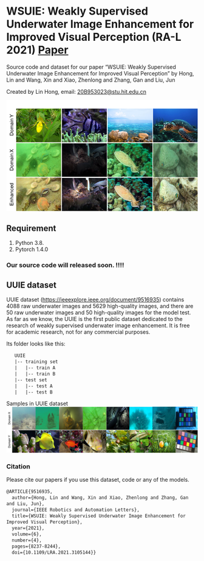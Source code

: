 # WSUIE: Weakly Supervised Underwater Image Enhancement for Improved Visual Perception (RA-L 2021) [Paper](https://ieeexplore.ieee.org/document/9516935) 
Source code and dataset for our paper “WSUIE: Weakly Supervised Underwater Image Enhancement for Improved Visual Perception” by Hong, Lin and Wang, Xin and Xiao, Zhenlong and Zhang, Gan and Liu, Jun

Created by Lin Hong, email: 20B953023@stu.hit.edu.cn

![](Introduction.png)

## Requirement
1. Python 3.8.
1. Pytorch 1.4.0


### Our source code will released soon. !!!!

## UUIE dataset
UUIE dataset (https://ieeexplore.ieee.org/document/9516935) contains 4088 raw underwater images and 5629 high-quality images, and there are 50 raw underwater images and 50 high-quality images for the model test. As far as we know, the UUIE is the first public dataset dedicated to the research of weakly supervised underwater image enhancement. It is free for academic research, not for any commercial purposes.

Its folder looks like this:
````
   UUIE
   |-- training set
   |   |-- train A
   |   |-- train B
   |-- test set
   |   |-- test A
   |   |-- test B
````
Samples in UUIE dataset
![](datasetsamples.png)



### Citation

Please cite our papers if you use this dataset, code or any of the models. 

```
@ARTICLE{9516935,
  author={Hong, Lin and Wang, Xin and Xiao, Zhenlong and Zhang, Gan and Liu, Jun},
  journal={IEEE Robotics and Automation Letters}, 
  title={WSUIE: Weakly Supervised Underwater Image Enhancement for Improved Visual Perception}, 
  year={2021},
  volume={6},
  number={4},
  pages={8237-8244},
  doi={10.1109/LRA.2021.3105144}}
```
